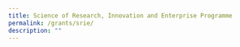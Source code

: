 ```yaml
---
title: Science of Research, Innovation and Enterprise Programme
permalink: /grants/srie/
description: ""
---
```

